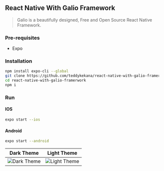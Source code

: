 ## React Native With Galio Framework

> Galio is a beautifully designed, Free and Open Source React Native Framework.

### Pre-requisites
* Expo

### Installation

```bash 
npm install expo-cli --global
git clone https://github.com/teddykekana/react-native-with-galio-framerwork.git
cd react-native-with-galio-framerwork
npm i
```

### Run
#### IOS
```bash
expo start --ios
```

#### Android
```bash
expo start --android
```

Dark Theme                                                                               |  Light Theme
:---------------------------------------------------------------------------------------:|:---------------------------------------------------------------------------------------:
![Dark Theme](https://nextjs-portfolio.s3.amazonaws.com/dark-theme-galio-framework.png)  |  ![Light Theme](https://nextjs-portfolio.s3.amazonaws.com/light-theme-galio-framework.png)